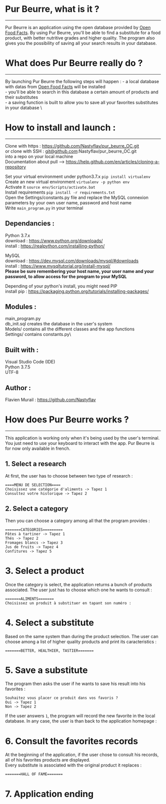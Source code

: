 # Pur Beurre, what is it ?
----------------
Pur Beurre is an application using the open database provided by [Open Food Facts](https://world.openfoodfacts.org/).
By using Pur Beurre, you'll be able to find a substitute for a food product, with better nutritive grades and higher 
quality. The program also gives you the possibility of saving all your search results in your database.

# What does Pur Beurre really do ?
----------------
By launching Pur Beurre the following steps will happen :
	- a local database with datas from [Open Food Facts](https://world.openfoodfacts.org/) will be installed \
	- you'll be able to search in this database a certain amount of products and their substitutes \
	- a saving function is built to allow you to save all your favorites substitutes in your database \

# How to install and launch :
--------------
Clone with https : https://github.com/Nastyflav/pur_beurre_OC.git \
or clone with SSH : git@github.com:Nastyflav/pur_beurre_OC.git \
into a repo on your local machine \
Documentation about pull --> https://help.github.com/en/articles/cloning-a-repository 

Set your virtual environment under python3.7.x `pip install virtualenv`\
Create an new virtual environment `virtualenv -p python env`\
Activate it `source env/Scripts/activate.bat`\
Install requirements `pip install -r requirements.txt`\
Open the Settings/constants.py file and replace the MySQL connexion parameters by your own user name, password and host name \
Write `main_program.py` in your terminal 

## Dependancies :

Python 3.7.x \
download : https://www.python.org/downloads/ \
install : https://realpython.com/installing-python/ 

MySQL \
download : https://dev.mysql.com/downloads/mysql/#downloads \
install : https://www.mysqltutorial.org/install-mysql/ \
**Please be sure remembering your host name, your user name and your password, to allow access for the program to your MySQL**

Depending of your python's install, you might need PIP\
install pip : https://packaging.python.org/tutorials/installing-packages/

## Modules :

main_program.py\
db_init.sql creates the database in the user's system \
Models/ contains all the different classes and the app functions\
Settings/ contains constants.py\

## Built with :

Visual Studio Code (IDE)\
Python 3.7.5\
UTF-8

## Author :

Flavien Murail : https://github.com/Nastyflav


# How does Pur Beurre works ?
----------------

This application is working only when it's being used by the user's terminal. You just need to use your keyboard to interact with the app. Pur Beurre is for now only available in french.

## 1. Select a research

At first, the user has to choose between two type of research :
```
====MENU DE SELECTION====
Choisissez une catégorie d'aliments -> Tapez 1
Consultez votre historique -> Tapez 2
```

## 2. Select a category

Then you can choose a category among all that the program provides :
```
=======CATEGORIES=========
Pâtes à tartiner -> Tapez 1
Thés -> Tapez 2
Fromages blancs -> Tapez 3
Jus de fruits -> Tapez 4
Confitures -> Tapez 5
```

# 3. Select a product

Once the category is select, the application returns a bunch of products associated. The user just has to choose which one he wants to consult :
```
=======ALIMENTS=======
Choisissez un produit à substituer en tapant son numéro :
```

# 4. Select a substitute

Based on the same system than during the product selection. The user can choose among a list of higher quality products and print its caracteristics :
```
=======BETTER, HEALTHIER, TASTIER=======
```

# 5. Save a substitute

The program then asks the user if he wants to save his result into his favorites :
```
Souhaitez vous placer ce produit dans vos favoris ?
Oui -> Tapez 1
Non -> Tapez 2
```
If the user answers `1`, the program will record the new favorite in the local database. In any case, the user is than back to the application homepage : 

# 6. Consult the favorites records

At the beginning of the application, if the user chose to consult his records, all of his favorites products are displayed. \
Every substitute is associated with the original product it replaces :
```
=======HALL OF FAME=======
```

# 7. Application ending


